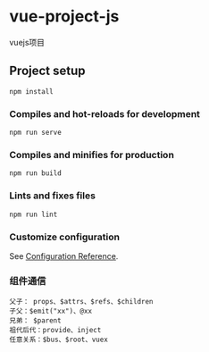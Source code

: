 # vue-project-js
vuejs项目

## Project setup
```
npm install
```

### Compiles and hot-reloads for development
```
npm run serve
```

### Compiles and minifies for production
```
npm run build
```

### Lints and fixes files
```
npm run lint
```

### Customize configuration
See [Configuration Reference](https://cli.vuejs.org/config/).

### 组件通信
```
父子： props、$attrs、$refs、$children
子父：$emit("xx")、@xx
兄弟： $parent
祖代后代：provide、inject
任意关系：$bus、$root、vuex
```
